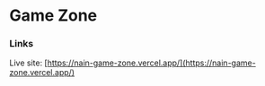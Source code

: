 # Game Zone

### Links
Live site: [https://nain-game-zone.vercel.app/](https://nain-game-zone.vercel.app/)
